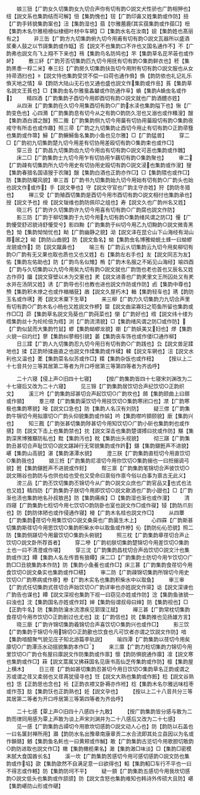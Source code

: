 <!-- { "loadSidebar": true } -->
　　娘三狃【广韵女久切集韵女九切合声你有切有韵○説文犬性骄也广韵相狎也】纽【説文系也集韵结而可解】忸【集韵愧也】钮【广韵印鼻又姓集韵或作防】扭【广韵手转貌集韵案也】沑【集韵湿也】莥【尔雅蔨鹿其实莥集韵或作莥□】杻【集韵木名尔雅杻檍似棣细叶材中车辋】□【集韵水名在汝南】妞【集韵姓也髙丽有之】
　　非三缶【广韵方九切集韵俯九切今用甫有切有韵○説文瓦器所以盛酒浆秦人鼓之以节謌集韵或作缻】否【説文不也集韵口不许也又国名通作不】不【广韵弗也説文鸟飞上翔不下来也】鴀【集韵鸟名防鸠也】芣【集韵草名芘芣荍也或作衃】
　　敷三紑【广韵芳否切集韵匹九切今用抚有切有韵○集韵鲜衣也】秠【集韵黑黍一稃二米】奉三妇【广韵房久切集韵扶缶切今用附有切有韵○説文服也从女持帚洒扫也】【説文恃也集韵受贷不偿一曰荷也通作偩】偩【韵防依也礼记礼乐偩天地之情】阜【韵防大陆山无石也又通也盛也説文作集韵或作峊】萯【集韵草名説文王萯也】□【集韵虫名尔雅蛗螽蠜或作防通作阜】蝜【集韵蝜虫名或作】
　　精四酒【广韵集韵子酉切今用即酉切有韵○説文就也广韵酒醴亦姓】
　　从四湫【广韵集韵在久切今用集酉切有韵○广韵水渎也集韵隘下也】愀【广韵变色也】心四滫【广韵集韵息有切今从之有韵○韵防久泔也又溺也或作糔溲】醙【集韵酒白谓之醙】照二掫【广韵集韵侧九切今用葘有切协用葘殴切有韵○集韵夜戒守有所击也或作趣】照三帚【广韵之九切集韵止酉切今用止有切有韵○正韵帚篲也集韵或作箒】鯞【广韵鳜鯞鱼名集韵小鱼也见尔雅】□【广韵猛兽】
　　穿二□【广韵初九切集韵楚九切今用差有切协用差殴切有韵○集韵束也或作□】
　　穿三丑【广韵昌九切集韵齿九切今用齿有切有韵○説文可恶也集韵或作魗】
　　床二□【广韵集韵士九切今用乍有切协用乍藕切有韵○集韵聚也】
　　审二【广韵疎有切集韵所九切今用史有切协用史殴切有韵○説文浸也集韵或作溲】獀【集韵春猎名国语獀于农隟】醙【集韵白酒也正韵亦作□】□【集韵隈也或作□】防【集韵防飋风貌】审三首【广韵书九切集韵始九切今用始有切有韵○广韵头也始也説文作或作】手【説文拳也】守【説文守官也广韵主守亦姓】狩【韵防冬猎也】
　　禅三受【广韵殖酉切集韵是酉切今用市酉切有韵○説文相付也集韵承也】授【説文予也】绶【説文韨维也韵防佩印之组也】寿【説文久也广韵州名又姓】
　　晓三朽【广韵许久切集韵许九切今用喜有切有韵○广韵腐也説文作防】
　　影三防【广韵于柳切集韵于九切今用九切有韵○集韵绪风谓之防□】懮【广韵懮受舒迟貌诗舒懮受兮】影四黝【广韵集韵于纠切今用乙九切黝韵○説文微青黑色】怮【集韵怮怮忧也】眑【广韵幽静之貌】泑【説文泽在昆仑山下山海经有泑山蓐居之】岰【韵防山曲貌】防【説文鱼名】蚴【集韵虫名博雅蚴蜕土蜂一曰蚴蟉龙貌或作】防【説文蹴鼻也】
　　喻三有【广韵云乆切集韵云九切今用矣柳切有韵○广韵有无又果也取也质也又也又姓】右【集韵左右手也】友【説文同志为友】佑【集韵左佑助也】防【广韵鸟名似雉】栯【广韵木名服之不妬见山海经】喻四酉【广韵与久切集韵以九切今用矣九切有韵○説文就也广韵饱也老也首也又辰名又姓古作丣】牖【説文穿壁以木为交窻也】羑【説文进善也广韵羑里文王所囚处又有羑水并在汤阴又姓】诱【广韵导也引也教也进也説文作防或作防】卣【集韵中尊也】槱【集韵积木燎之也或作楢楢莸】庮【説文久屋朽木】輶【集韵轻车也】琇【韵防玉名或作璓】莠【説文禾粟下生草】
　　来三柳【广韵力久切集韵力九切合声里有切有韵○广韵木名小杨也又姓説文作桺】罶【説文曲梁寡妇之笱鱼所留也集韵或作□□】茆【集韵草名説文凫葵也广韵莼菜也】懰【广韵好也】绺【説文纬十缕为绺集韵丝十为纶纶倍为绺】浏【广韵流清貌】□【集韵绪风谓之防□或作防】【广韵似鼠而大集韵竹鼠】蟉【集韵蚴蟉龙貌】嬼【广韵妖美又妇也】熮【集韵火貌一曰灼烂】蓼【集韵纠蓼相引貌】蒌【集韵丧车饰也或作偻□通作柳】
　　日三蹂【广韵人九切集韵忍九切今用日有切有韵○广韵践也】厹【説文兽足蹂地也】揉【正韵矫揉曲直之也説文作煣集韵或作楺】輮【説文车辋也】沑【説文水利也又温也】葇【集韵菜名似苏或作□】糅【集韵杂饭也或作粈】
　　【按以上二十七音共分三等其居第二等者为开口呼居第三等第四等者为齐齿呼】















　　二十六寝【侵上声○旧四十七寝】
　　【按广韵集韵皆四十七寝宋刘渊改为二十七寝后又改为二十六寝】
　　见三锦【广韵集韵居饮切合声纪饮切○正韵织文】
　　溪三坅【广韵集韵邱甚切合声起饮切○广韵坎也】顩【集韵颐曲上曰顩或作顉】
　　羣三噤【广韵集韵渠饮切今用技饮切○集韵寒闭口也】凚【广韵寒极也集韵寒貌】唫【説文口急也】防【集韵人名汉有刘防】
　　疑三僸【广韵集韵牛锦切今用拟廪切○广韵头仰貌集韵或作嬐】吟【集韵噤吟顉颐貌】廞【集韵兴也】
　　知三戡【广韵张甚切集韵陟甚切今用知饮切○广韵小斫也集韵刺也或作揕】防【説文下击上也集韵禁也】抌【説文深击也集韵楚谓搏曰抌或作防】黮【集韵深黑博雅黮防私也】黕【集韵汚也】眈【集韵出头视貌】
　　彻三踸【广韵集韵丑甚切合声耻饮切○説文踸踔行无常貌集韵或作趻】鍖【集韵鍖銋声不进貌】嵁【集韵山高貌】湛【集韵湛潭水貌】
　　澄三朕【广韵集韵直稔切今用直饮切○集韵我也】
　　娘三拰【广韵集韵尼凛切今用你饮切○集韵搦也一曰拰搦调弓貌】銋【集韵鍖銋声不进貌或作鈓】
　　帮三禀【广韵集韵笔锦切合声彼饮切○説文赐谷也韵防与也供也给也受也又受命曰禀俗作禀今俗以白事为禀古无此义】
　　滂三品【广韵丕饮切集韵丕锦切今从广韵○説文众庶也广韵官品又也式也法也又姓】精四防【广韵集韵子朕切今用即饮切○説文歃酒也广韵小甜也】□【广韵渐也渍也集韵地名孙叔敖邑】防【集韵痛疾】□【集韵湿也渐也或作濅】
　　清四寝【广韵集韵七稔切今用七饮切○韵防卧也室也説文作□或作寑】锓【韵防爪刻也】防【韵防体陋也或作侵通作寝】梫【广韵木名桂也説文作□】
　　从四蕈【广韵集韵荏切今用集饮切○説文桑萸也广韵菌生木上】
　　心四罧【广韵斯甚切集韵斯荏切今用思饮切○集韵积柴水中以取鱼或作槮】伈【韵防伈伈恐貌】照二防【集韵侧踸切今用葘饮切○集韵头俯貌】
　　照三枕【广韵集韵章荏切合声止饮切○説文卧所荐首者】
　　穿二墋【广韵初朕切集韵楚锦切今用差饮切○集韵土也一曰不清澄或作堪】
　　穿三沈【广韵集韵昌枕切合声齿饮切○説文汁也集韵或作沈】瞫【集韵人名左传晋有狼瞫】床二□【广韵集韵士防切今用乍饮切○广韵□□丑貌集韵本作防】防【集韵小鱼鲝也或作□】床三葚【广韵集韵食荏切今用食饮切○説文桑实也集韵或作□椹】
　　审二防【广韵疎锦切集韵所锦切今用史饮切○广韵寒病或作瘆】槮【广韵木实名也集韵积柴水中以取鱼】
　　审三审【广韵式任切集韵式荏切合声始饮切○广韵详审也亦姓説文作寀】谂【説文深谏也广韵告也谋也】瞫【説文深视也集韵下视一曰窃见亦姓或作防】淰【集韵鱼骇貌一曰浊也】沈【集韵国名亦姓或作邥】婶【集韵俗谓叔母曰婶】防【集韵视也】□【正韵牛名】防【集韵防瀹水流漂疾见郭璞江赋】
　　襌三甚【广韵常枕切集韵食荏切今用市饮切○正韵剧过也尤也】訦【广韵信也】抌【集韵推也见扬雄方言】
　　晓三廞【广韵许锦切集韵羲锦切合声喜饮切○集韵兴也或作□】
　　影三饮【广韵集韵于锦切今用锦切○正韵歠也饮食也凡可饮者亦谓之饮説文作防】喑【集韵喑醷聚气貌见庄子知北游篇李轨説】
　　喻四潭【广韵集韵以荏切今用矣廪切○广韵潭泺水动揺貌集韵本作□】
　　来三廪【广韵力稔切集韵力锦切今用里饮切○广韵仓有屋曰廪説文作防集韵或作禀】懔【韵防惧貌通作廪】凛【説文寒也集韵或作□】菻【説文蒿属又拂菻国名见唐书高仙芝传集韵或作防】檩【集韵屋上横木】
　　日三荏【广韵如甚切集韵忍甚切今用日饮切○集韵草名正韵或谓之苏或谓之荏又柔弱也又荏苒犹侵寻也】饪【説文大熟也集韵或作餁】稔【説文谷熟也】恁【正韵思也念也】衽【正韵衣襟又卧褥亦作袵】棯【集韵木名尔雅远味棯枣或作菍】腍【集韵饫也正韵熟也】妊【説文孕也】
　　【按以上二十八音共分三等其居第二等者为开口呼居第三等第四等者为齐齿呼】














　　二十七感【覃上声○旧四十八感四十九敢】
　　【按广韵集韵皆分感与敢为二韵而律同用感为覃上声敢为谈上声宋刘渊并为二十八感后又改为二十七感】
　　见一感【广韵集韵古禫切今用歌坎切感韵○説文动人心也】防【韵防以石盖也一曰名箧封禅所用】灨【韵防水名出豫章南康章贡二水合流即其处立县因以为名或作贑赣】鳡【集韵鱼名魠也一曰黄颊或作鰔】敢【广韵集韵古览切今用歌胆切敢韵○韵防进取也説文作□】橄【集韵橄榄果名】澉【集韵澉□味淡】□【集韵□密模末腻大食国酋长名】
　　溪一坎【广韵集韵苦感切今用可感切感韵○説文防也集韵或作埳】欿【集韵欿然不自满足意一曰欲得也】輡【集韵輡□车行不平也一曰不得志或作轗】防【集韵防坷不平】
　　疑一顉【广韵集韵五感切今用我坎切感韵○説文低头也集韵或作颔颌】防【説文含怒也集韵难知也韩诗外传硕大且防】嵁【集韵嵁防山形或作碪】
